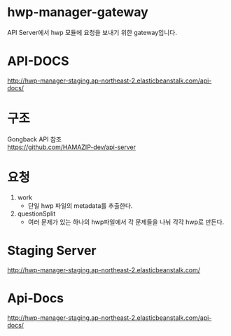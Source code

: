 # hwp-manager-gateway
API Server에서 hwp 모듈에 요청을 보내기 위한 gateway입니다.

# API-DOCS
http://hwp-manager-staging.ap-northeast-2.elasticbeanstalk.com/api-docs/

# 구조 
Gongback API 참조  
https://github.com/HAMAZIP-dev/api-server

# 요청
1. work
    * 단일 hwp 파일의 metadata를 추출한다.
2. questionSplit
    * 여러 문제가 있는 하나의 hwp파일에서 각 문제들을 나눠 각각 hwp로 만든다.
    
# Staging Server
http://hwp-manager-staging.ap-northeast-2.elasticbeanstalk.com/

# Api-Docs
http://hwp-manager-staging.ap-northeast-2.elasticbeanstalk.com/api-docs/